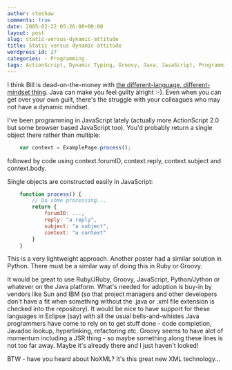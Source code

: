 ```yaml
---
author: steshaw
comments: true
date: 2005-02-22 05:26:00+00:00
layout: post
slug: static-versus-dynamic-attitude
title: Static versus dynamic attitude
wordpress_id: 27
categories: - Programming
tags: ActionScript, Dynamic Typing, Groovy, Java, JavaScript, Programming Languages, Python, Ruby, Static Typing
---
```


I think Bill is dead-on-the-money with [the different-language, different-mindset thing](http://www.artima.com/weblogs/viewpost.jsp?thread=92979). Java can make you feel guilty alright :-). Even when you can get over your own guilt, there's the struggle with your colleagues who may not have a dynamic mindset.

I've been programming in JavaScript lately (actually more ActionScript 2.0 but some browser based JavaScript too). You'd probably return a single object there rather than multiple:

``` javascript
    var context = ExamplePage.process();
```

followed by code using context.forumID, context.reply, context.subject and context.body.

Single objects are constructed easily in JavaScript:

``` javascript
    function process() {
        // Do some processing...
        return {
            forumID: ...,
            reply: "a reply",
            subject: "a subject",
            context: "a context"
        }
    }
```

This is a very lightweight approach. Another poster had a similar solution in Python. There must be a similar way of doing this in Ruby or Groovy.

It would be great to use Ruby/JRuby, Groovy, JavaScript, Python/Jython or whatever on the Java platform. What's needed for adoption is buy-in by vendors like Sun and IBM (so that project managers and other developers don't have a fit when something without the .java or .xml file extension is checked into the repository). It would be nice to have support for these languages in Eclipse (say) with all the usual bells-and-whistes Java programmers have come to rely on to get stuff done - code completion, Javadoc lookup, hyperlinking, refactoring etc. Groovy seems to have alot of momentum including a JSR thing - so maybe something along these lines is not too far away. Maybe it's already there and I just haven't looked!

BTW - have you heard about NoXML? It's this great new XML technology...
